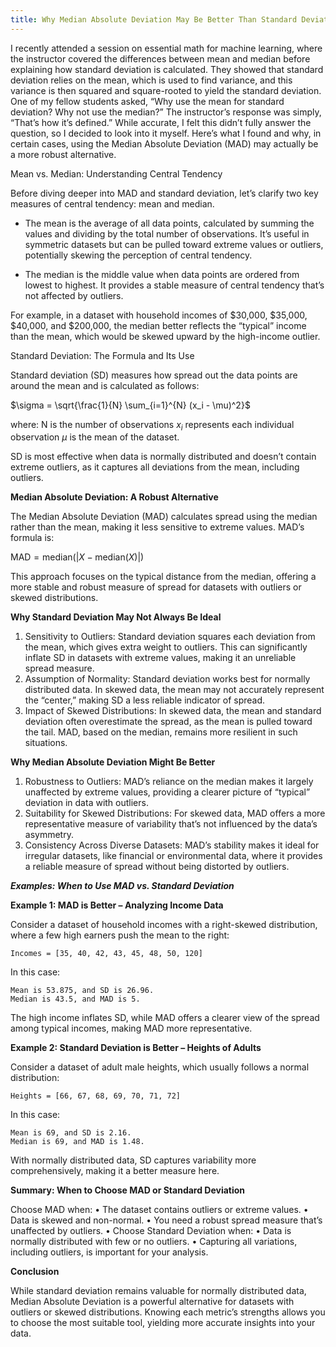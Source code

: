 ```yaml
---
title: Why Median Absolute Deviation May Be Better Than Standard Deviation
---
```

I recently attended a session on essential math for machine learning, where the instructor covered the differences between mean and median before explaining how standard deviation is calculated. They showed that standard deviation relies on the mean, which is used to find variance, and this variance is then squared and square-rooted to yield the standard deviation. One of my fellow students asked, “Why use the mean for standard deviation? Why not use the median?” The instructor’s response was simply, “That’s how it’s defined.” While accurate, I felt this didn’t fully answer the question, so I decided to look into it myself. Here’s what I found and why, in certain cases, using the Median Absolute Deviation (MAD) may actually be a more robust alternative.

Mean vs. Median: Understanding Central Tendency

Before diving deeper into MAD and standard deviation, let’s clarify two key measures of central tendency: mean and median. 

- The mean is the average of all data points, calculated by summing the values and dividing by the total number of observations. It’s useful in symmetric datasets but can be pulled toward extreme values or outliers, potentially skewing the perception of central tendency.

- The median is the middle value when data points are ordered from lowest to highest. It provides a stable measure of central tendency that’s not affected by outliers. 

For example, in a dataset with household incomes of $30,000, $35,000, $40,000, and $200,000, the median better reflects the “typical” income than the mean, which would be skewed upward by the high-income outlier.

Standard Deviation: The Formula and Its Use

Standard deviation (SD) measures how spread out the data points are around the mean and is calculated as follows:

$\sigma = \sqrt{\frac{1}{N} \sum_{i=1}^{N} (x_i - \mu)^2}$

where:
N  is the number of observations 
$x_i$ represents each individual observation
$\mu$ is the mean of the dataset.

SD is most effective when data is normally distributed and doesn’t contain extreme outliers, as it captures all deviations from the mean, including outliers.

**Median Absolute Deviation: A Robust Alternative**

The Median Absolute Deviation (MAD) calculates spread using the median rather than the mean, making it less sensitive to extreme values. MAD’s formula is:

$\text{MAD} = \text{median}(|X - \text{median}(X)|)$

This approach focuses on the typical distance from the median, offering a more stable and robust measure of spread for datasets with outliers or skewed distributions.

**Why Standard Deviation May Not Always Be Ideal**

1. Sensitivity to Outliers:
	Standard deviation squares each deviation from the mean, which gives extra weight to outliers. This can significantly inflate SD in datasets with extreme values, making it an unreliable spread measure.
2. Assumption of Normality:
	Standard deviation works best for normally distributed data. In skewed data, the mean may not accurately represent the “center,” making SD a less reliable indicator of spread.
3. Impact of Skewed Distributions:
	In skewed data, the mean and standard deviation often overestimate the spread, as the mean is pulled toward the tail. MAD, based on the median, remains more resilient in such situations.

**Why Median Absolute Deviation Might Be Better**

1. Robustness to Outliers:
	MAD’s reliance on the median makes it largely unaffected by extreme values, providing a clearer picture of “typical” deviation in data with outliers.
2. Suitability for Skewed Distributions:
	For skewed data, MAD offers a more representative measure of variability that’s not influenced by the data’s asymmetry.
3. Consistency Across Diverse Datasets:
	MAD’s stability makes it ideal for irregular datasets, like financial or environmental data, where it provides a reliable measure of spread without being distorted by outliers.

***Examples: When to Use MAD vs. Standard Deviation***

**Example 1: MAD is Better – Analyzing Income Data**

Consider a dataset of household incomes with a right-skewed distribution, where a few high earners push the mean to the right:

`Incomes = [35, 40, 42, 43, 45, 48, 50, 120]`

In this case:
```
Mean is 53.875, and SD is 26.96.
Median is 43.5, and MAD is 5.
```

The high income inflates SD, while MAD offers a clearer view of the spread among typical incomes, making MAD more representative.

**Example 2: Standard Deviation is Better – Heights of Adults**

Consider a dataset of adult male heights, which usually follows a normal distribution:

`Heights = [66, 67, 68, 69, 70, 71, 72] `

In this case:
```
Mean is 69, and SD is 2.16.
Median is 69, and MAD is 1.48.
```

With normally distributed data, SD captures variability more comprehensively, making it a better measure here.

**Summary: When to Choose MAD or Standard Deviation**

Choose MAD when:
	•	The dataset contains outliers or extreme values.
	•	Data is skewed and non-normal.
	•	You need a robust spread measure that’s unaffected by outliers.
	•	Choose Standard Deviation when:
	•	Data is normally distributed with few or no outliers.
	•	Capturing all variations, including outliers, is important for your analysis.

**Conclusion**

While standard deviation remains valuable for normally distributed data, Median Absolute Deviation is a powerful alternative for datasets with outliers or skewed distributions. Knowing each metric’s strengths allows you to choose the most suitable tool, yielding more accurate insights into your data.
